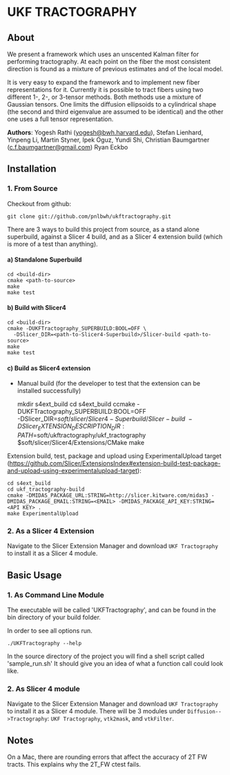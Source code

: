 UKF TRACTOGRAPHY
================


About   
-----

We present a framework which uses an unscented Kalman filter for performing
tractography. At each point on the fiber the most consistent direction is found
as a mixture of previous estimates and of the local model.

It is very easy to expand the framework and to implement new fiber representations 
for it. Currently it is possible to tract fibers using two different 1-, 2-, or 3-tensor 
methods. Both methods use a mixture of Gaussian tensors. One limits the diffusion 
ellipsoids to a cylindrical shape (the second and third eigenvalue are assumed to be 
identical) and the other one uses a full tensor representation.

__Authors__:
Yogesh Rathi (yogesh@bwh.harvard.edu), Stefan Lienhard, Yinpeng Li, Martin
Styner, Ipek Oguz, Yundi Shi, Christian Baumgartner (c.f.baumgartner@gmail.com)
Ryan Eckbo



Installation
------------


### 1. From Source

Checkout from github:

    git clone git://github.com/pnlbwh/ukftractography.git

There are 3 ways to build this project from source, as a stand alone
superbuild, against a Slicer 4 build, and as a Slicer 4 extension build (which
is more of a test than anything).


#### a) Standalone Superbuild

    cd <build-dir>
    cmake <path-to-source>
    make
    make test

#### b) Build with Slicer4

    cd <build-dir>
    cmake -DUKFTractography_SUPERBUILD:BOOL=OFF \
      -DSlicer_DIR=<path-to-Slicer4-Superbuild>/Slicer-build <path-to-source>
    make
    make test

#### c) Build as Slicer4 extension

* Manual build (for the developer to test that the extension can be installed
successfully)

    mkdir s4ext_build
    cd s4ext_build
    ccmake -DUKFTractography_SUPERBUILD:BOOL=OFF \
           -DSlicer_DIR=$soft/slicer/Slicer4-Superbuild/Slicer-build \
           -DSlicer_EXTENSION_DESCRIPTION_DIR:PATH=$soft/ukftractography/ukf_tractography \
            $soft/slicer/Slicer4/Extensions/CMake
    make

Extension build, test, package and upload using ExperimentalUpload target
(https://github.com/Slicer/ExtensionsIndex#extension-build-test-package-and-upload-using-experimentalupload-target):

    cd s4ext_build
    cd ukf_tractography-build
    cmake -DMIDAS_PACKAGE_URL:STRING=http://slicer.kitware.com/midas3 -DMIDAS_PACKAGE_EMAIL:STRING=<EMAIL> -DMIDAS_PACKAGE_API_KEY:STRING=<API KEY> .
    make ExperimentalUpload


### 2. As a Slicer 4 Extension

Navigate to the Slicer Extension Manager and download `UKF Tractography` to
install it as a Slicer 4 module.



Basic Usage
-----------

### 1. As Command Line Module

The executable will be called 'UKFTractography', and can be found in the bin directory
of your build folder. 

In order to see all options run.

    ./UKFTractography --help 

In the source directory of the project you will find a shell script called 'sample_run.sh'
It should give you an idea of what a function call could look like. 


### 2. As Slicer 4 module

Navigate to the Slicer Extension Manager and download `UKF Tractography` to
install it as a Slicer 4 module.  There will be 3 modules under
`Diffusion-->Tractography`: `UKF Tractography`, `vtk2mask`, and `vtkFilter`.


Notes
-----

On a Mac, there are rounding errors that affect the accuracy of 2T FW tracts.
This explains why the 2T_FW ctest fails.
